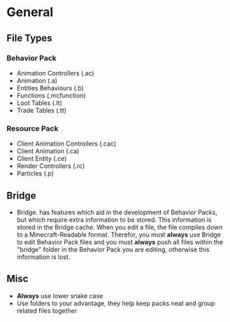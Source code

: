 # General

## File Types
### Behavior Pack
- Animation Controllers (.ac)
- Animation (.a)
- Entities Behaviours (.b)
- Functions (.mcfunction)
- Loot Tables (.lt)
- Trade Tables (.tt)
### Resource Pack
- Client Animation Controllers (.cac)
- Client Animation (.ca)
- Client Entity (.ce)
- Render Controllers (.rc)
- Particles (.p)

## Bridge
- Bridge. has features which aid in the development of Behavior Packs, but which require extra information to be stored. This information is stored in the Bridge cache. When you edit a file, the file compiles down to a Minecraft-Readable format. Therefor, you must __always__ use Bridge to edit Behavior Pack files and you must __always__ push all files within the "bridge" folder in the Behavior Pack you are editing, otherwise this information is lost.

## Misc
- __Always__ use lower snake case
- Use folders to your advantage, they help keep packs neat and group related files together
